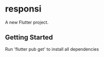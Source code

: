 # responsi

A new Flutter project.

## Getting Started
Run 'flutter pub get' to install all dependencies
